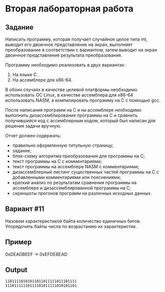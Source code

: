 # Вторая лабораторная работа
## Задание
Написать программу, которая получает случайное целое типа int, выводит его двоичное представление на экран, выполняет преобразование в соответствии с вариантом, затем выводит на экран двоичное представление результата преобразования.

Программу необходимо реализовать в двух вариантах:
1. На языке С.
2. На ассемблере для x86-64.

В обоих случаях в качестве целевой платформы необходимо использовать ОС Linux, в
качестве ассемблера для x86-64 использовать NASM, а компилировать программу на С с
помощью gcc.

После написания программ на C и на ассемблере необходимо выполнить
дизассемблирование программы на С и сравнить получившийся код с ассемблерным кодом,
который был написан для решения задачи вручную.

Отчет должен содержать:
- правильно оформленную титульную страницу;
- задание;
- блок-схему алгоритма преобразования для программы на С;
- текст программы на С с комментариями;
- текст программы на ассемблере NASM с комментариями;
- дизассемблерный листинг существенных частей программы на С с добавленными комментариями или пояснениями;
- краткий анализ по результатам сравнения программы на ассемблере и дизассемблированной программы на С;
- скриншоты прогонов программ на различных исходных данных.

## Вариант #11
Назовем характеристикой байта количество единичных битов. Упорядочить байты числа по возрастанию их характеристик.

## Пример
0xDEADBEEF -> 0xEFDEBEAD

## Output
```
11011110101011011011111011101111
11101111110111101011111010101101
```
